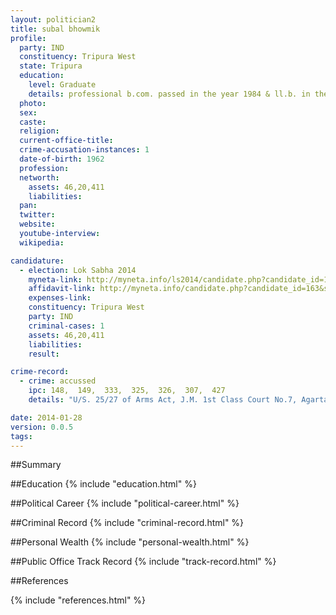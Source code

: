 ```yaml
---
layout: politician2
title: subal bhowmik
profile: 
  party: IND
  constituency: Tripura West
  state: Tripura
  education: 
    level: Graduate
    details: professional b.com. passed in the year 1984 & ll.b. in the year 1989 from calcutta  university
  photo: 
  sex: 
  caste: 
  religion: 
  current-office-title: 
  crime-accusation-instances: 1
  date-of-birth: 1962
  profession: 
  networth: 
    assets: 46,20,411
    liabilities: 
  pan: 
  twitter: 
  website: 
  youtube-interview: 
  wikipedia: 

candidature: 
  - election: Lok Sabha 2014
    myneta-link: http://myneta.info/ls2014/candidate.php?candidate_id=163
    affidavit-link: http://myneta.info/candidate.php?candidate_id=163&scan=original
    expenses-link: 
    constituency: Tripura West 
    party: IND
    criminal-cases: 1
    assets: 46,20,411
    liabilities: 
    result:  

crime-record: 
  - crime: accussed
    ipc: 148,  149,  333,  325,  326,  307,  427
    details: "U/S. 25/27 of Arms Act, J.M. 1st Class Court No.7, Agartala, Cognizence Taken On 16-02-2012 at Present Pending Before the Addl. Distt. Judge Court No.2, Agratala, West Tripura" 

date: 2014-01-28
version: 0.0.5
tags: 
---
```

##Summary


##Education
{% include "education.html" %}


##Political Career
{% include "political-career.html" %}


##Criminal Record
{% include "criminal-record.html" %}


##Personal Wealth
{% include "personal-wealth.html" %}


##Public Office Track Record
{% include "track-record.html" %}


##References


{% include "references.html" %}
